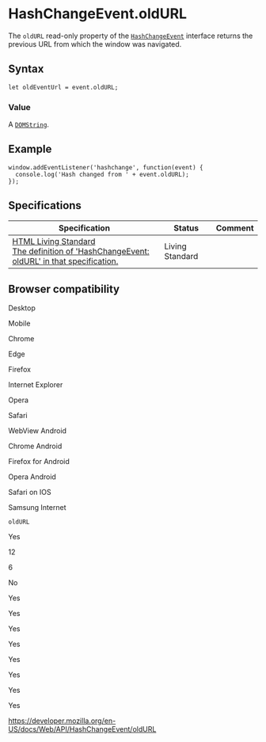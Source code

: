 # HashChangeEvent.oldURL

The `oldURL` read-only property of the [`HashChangeEvent`](../hashchangeevent) interface returns the previous URL from which the window was navigated.

## Syntax

    let oldEventUrl = event.oldURL;

### Value

A [`DOMString`](../domstring).

## Example

    window.addEventListener('hashchange', function(event) {
      console.log('Hash changed from ' + event.oldURL);
    });

## Specifications

<table><thead><tr class="header"><th>Specification</th><th>Status</th><th>Comment</th></tr></thead><tbody><tr class="odd"><td><a href="https://html.spec.whatwg.org/multipage/#dom-hashchangeevent-oldurl">HTML Living Standard<br />
<span class="small">The definition of 'HashChangeEvent: oldURL' in that specification.</span></a></td><td><span class="spec-living">Living Standard</span></td><td></td></tr></tbody></table>

## Browser compatibility

Desktop

Mobile

Chrome

Edge

Firefox

Internet Explorer

Opera

Safari

WebView Android

Chrome Android

Firefox for Android

Opera Android

Safari on IOS

Samsung Internet

`oldURL`

Yes

12

6

No

Yes

Yes

Yes

Yes

Yes

Yes

Yes

Yes

<a href="https://developer.mozilla.org/en-US/docs/Web/API/HashChangeEvent/oldURL" class="_attribution-link">https://developer.mozilla.org/en-US/docs/Web/API/HashChangeEvent/oldURL</a>
